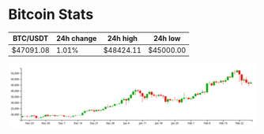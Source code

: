 # Bitcoin Stats

BTC/USDT|24h change|24h high|24h low|
|---|---|---|---|
|$47091.08|1.01%|$48424.11|$45000.00|

<img src="./chart.svg">
